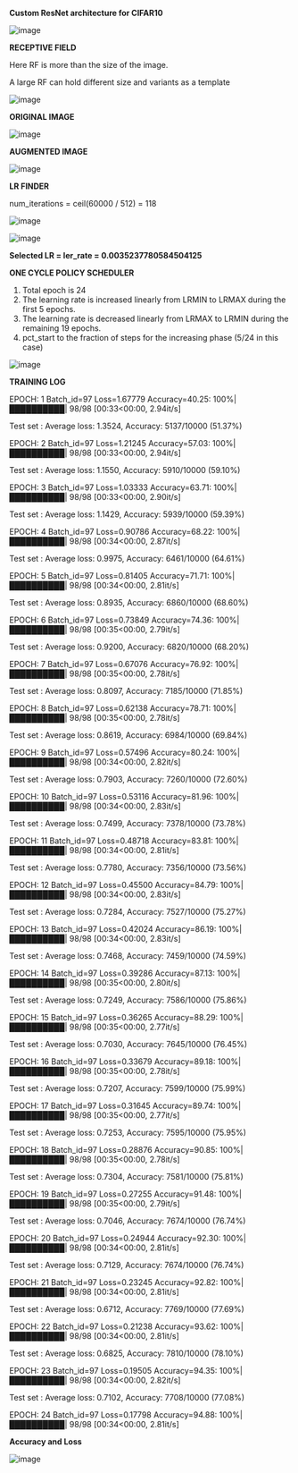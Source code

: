 **Custom ResNet architecture for CIFAR10**

![image](https://user-images.githubusercontent.com/52197131/219818005-1473231b-0651-4f33-bf78-59a13e0b985f.png)


**RECEPTIVE FIELD**

Here RF is more than the size of the image.

A large RF can hold different size and variants as a template

![image](https://user-images.githubusercontent.com/52197131/219817397-d423cf01-8505-4f29-b56f-a22994d312b3.png)


**ORIGINAL IMAGE**

![image](https://user-images.githubusercontent.com/52197131/219788572-1ff666dd-f3f5-4dca-b3f2-c35bf9c6f0ca.png)


**AUGMENTED IMAGE**

![image](https://user-images.githubusercontent.com/52197131/219641403-47e9f844-78e0-4b36-acc4-bdeb9b0c4501.png)




**LR FINDER**

num_iterations = ceil(60000 / 512) = 118

![image](https://user-images.githubusercontent.com/52197131/219814572-c57b3dc1-e934-44fe-8b39-efa82828cba7.png)


![image](https://user-images.githubusercontent.com/52197131/219640252-9b7beb33-fa6c-4463-8f6f-0d09b7a6c3a3.png)


**Selected LR = ler_rate = 0.0035237780584504125** 




**ONE CYCLE POLICY SCHEDULER**
  
  1. Total epoch is 24
  2. The learning rate is increased linearly from LRMIN to LRMAX during the first 5 epochs.
  3. The learning rate is decreased linearly from LRMAX to LRMIN during the remaining 19 epochs.
  4. pct_start to the fraction of steps for the increasing phase (5/24 in this case)

![image](https://user-images.githubusercontent.com/52197131/219814459-d2067978-ad2b-4986-9ab1-e8018d1f47c8.png)



**TRAINING LOG**



EPOCH: 1
 Batch_id=97 Loss=1.67779 Accuracy=40.25: 100%|██████████| 98/98 [00:33<00:00,  2.94it/s]

 Test set : Average loss: 1.3524, Accuracy: 5137/10000 (51.37%)

EPOCH: 2
Batch_id=97 Loss=1.21245 Accuracy=57.03: 100%|██████████| 98/98 [00:33<00:00,  2.94it/s]

 Test set : Average loss: 1.1550, Accuracy: 5910/10000 (59.10%)

EPOCH: 3
Batch_id=97 Loss=1.03333 Accuracy=63.71: 100%|██████████| 98/98 [00:33<00:00,  2.90it/s]

 Test set : Average loss: 1.1429, Accuracy: 5939/10000 (59.39%)

EPOCH: 4
Batch_id=97 Loss=0.90786 Accuracy=68.22: 100%|██████████| 98/98 [00:34<00:00,  2.87it/s]

 Test set : Average loss: 0.9975, Accuracy: 6461/10000 (64.61%)

EPOCH: 5
Batch_id=97 Loss=0.81405 Accuracy=71.71: 100%|██████████| 98/98 [00:34<00:00,  2.81it/s]

 Test set : Average loss: 0.8935, Accuracy: 6860/10000 (68.60%)

EPOCH: 6
Batch_id=97 Loss=0.73849 Accuracy=74.36: 100%|██████████| 98/98 [00:35<00:00,  2.79it/s]

 Test set : Average loss: 0.9200, Accuracy: 6820/10000 (68.20%)

EPOCH: 7
Batch_id=97 Loss=0.67076 Accuracy=76.92: 100%|██████████| 98/98 [00:35<00:00,  2.78it/s]

 Test set : Average loss: 0.8097, Accuracy: 7185/10000 (71.85%)

EPOCH: 8
Batch_id=97 Loss=0.62138 Accuracy=78.71: 100%|██████████| 98/98 [00:35<00:00,  2.78it/s]

 Test set : Average loss: 0.8619, Accuracy: 6984/10000 (69.84%)

EPOCH: 9
Batch_id=97 Loss=0.57496 Accuracy=80.24: 100%|██████████| 98/98 [00:34<00:00,  2.82it/s]

 Test set : Average loss: 0.7903, Accuracy: 7260/10000 (72.60%)

EPOCH: 10
Batch_id=97 Loss=0.53116 Accuracy=81.96: 100%|██████████| 98/98 [00:34<00:00,  2.83it/s]

 Test set : Average loss: 0.7499, Accuracy: 7378/10000 (73.78%)

EPOCH: 11
Batch_id=97 Loss=0.48718 Accuracy=83.81: 100%|██████████| 98/98 [00:34<00:00,  2.81it/s]

 Test set : Average loss: 0.7780, Accuracy: 7356/10000 (73.56%)

EPOCH: 12
Batch_id=97 Loss=0.45500 Accuracy=84.79: 100%|██████████| 98/98 [00:34<00:00,  2.83it/s]

 Test set : Average loss: 0.7284, Accuracy: 7527/10000 (75.27%)

EPOCH: 13
Batch_id=97 Loss=0.42024 Accuracy=86.19: 100%|██████████| 98/98 [00:34<00:00,  2.83it/s]

 Test set : Average loss: 0.7468, Accuracy: 7459/10000 (74.59%)

EPOCH: 14
Batch_id=97 Loss=0.39286 Accuracy=87.13: 100%|██████████| 98/98 [00:35<00:00,  2.80it/s]

 Test set : Average loss: 0.7249, Accuracy: 7586/10000 (75.86%)

EPOCH: 15
Batch_id=97 Loss=0.36265 Accuracy=88.29: 100%|██████████| 98/98 [00:35<00:00,  2.77it/s]

 Test set : Average loss: 0.7030, Accuracy: 7645/10000 (76.45%)

EPOCH: 16
Batch_id=97 Loss=0.33679 Accuracy=89.18: 100%|██████████| 98/98 [00:35<00:00,  2.78it/s]

 Test set : Average loss: 0.7207, Accuracy: 7599/10000 (75.99%)

EPOCH: 17
Batch_id=97 Loss=0.31645 Accuracy=89.74: 100%|██████████| 98/98 [00:35<00:00,  2.77it/s]

 Test set : Average loss: 0.7253, Accuracy: 7595/10000 (75.95%)

EPOCH: 18
Batch_id=97 Loss=0.28876 Accuracy=90.85: 100%|██████████| 98/98 [00:35<00:00,  2.78it/s]

 Test set : Average loss: 0.7304, Accuracy: 7581/10000 (75.81%)

EPOCH: 19
Batch_id=97 Loss=0.27255 Accuracy=91.48: 100%|██████████| 98/98 [00:35<00:00,  2.79it/s]

 Test set : Average loss: 0.7046, Accuracy: 7674/10000 (76.74%)

EPOCH: 20
Batch_id=97 Loss=0.24944 Accuracy=92.30: 100%|██████████| 98/98 [00:34<00:00,  2.81it/s]

 Test set : Average loss: 0.7129, Accuracy: 7674/10000 (76.74%)

EPOCH: 21
Batch_id=97 Loss=0.23245 Accuracy=92.82: 100%|██████████| 98/98 [00:34<00:00,  2.81it/s]

 Test set : Average loss: 0.6712, Accuracy: 7769/10000 (77.69%)

EPOCH: 22
Batch_id=97 Loss=0.21238 Accuracy=93.62: 100%|██████████| 98/98 [00:34<00:00,  2.81it/s]

 Test set : Average loss: 0.6825, Accuracy: 7810/10000 (78.10%)

EPOCH: 23
Batch_id=97 Loss=0.19505 Accuracy=94.35: 100%|██████████| 98/98 [00:34<00:00,  2.82it/s]

 Test set : Average loss: 0.7102, Accuracy: 7708/10000 (77.08%)

EPOCH: 24
Batch_id=97 Loss=0.17798 Accuracy=94.88: 100%|██████████| 98/98 [00:34<00:00,  2.81it/s]


 
 **Accuracy and Loss**
 
 ![image](https://user-images.githubusercontent.com/52197131/219813542-83bdc314-1792-4a82-b12f-c1c20aee8f1e.png)



